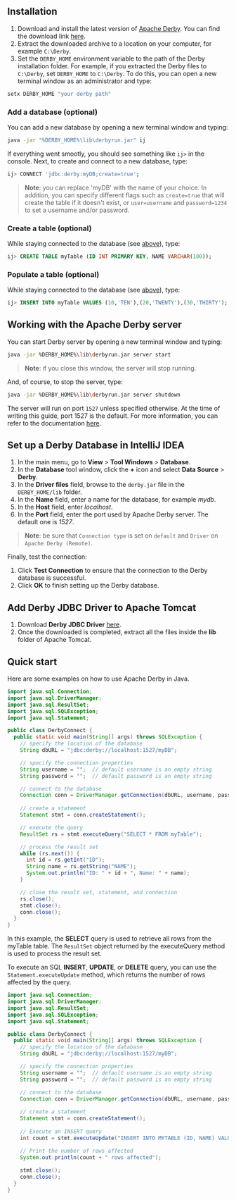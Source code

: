 ## Installation

1.  Download and install the latest version of [Apache Derby](https://db.apache.org/). You can find the download link [here](https://db.apache.org/derby/derby_downloads.html).
2.  Extract the downloaded archive to a location on your computer, for example `C:\Derby`.
3.  Set the `DERBY_HOME` environment variable to the path of the Derby installation folder. For example, if you extracted the Derby files to `C:\Derby`, set `DERBY_HOME` to `C:\Derby`. To do this, you can open a new terminal window as an administrator and type:
```bash 
setx DERBY_HOME "your derby path" 
```

### Add a database (optional)

You can add a new database by opening a new terminal window and typing:
```bash
java -jar "%DERBY_HOME%\lib\derbyrun.jar" ij
```

If everything went smootly, you should see something like `ij>` in the console. Next, to create and connect to a new database, type:
```bash
ij> CONNECT 'jdbc:derby:myDB;create=true';
```
> **Note**: you can replace 'myDB' with the name of your choice. In addition, you can specify different flags such as `create=true` that will create the table if it doesn't exist, or `user=username` and `password=1234` to set a username and/or password.

### Create a table (optional)

While staying connected to the database (see [above](#add-a-database-optional)), type:
```sql
ij> CREATE TABLE myTable (ID INT PRIMARY KEY, NAME VARCHAR(100));
```

### Populate a table (optional)

While staying connected to the database (see [above](#add-a-database-optional)), type:
```sql
ij> INSERT INTO myTable VALUES (10,'TEN'),(20,'TWENTY'),(30,'THIRTY');
```

## Working with the Apache Derby server

You can start Derby server by opening a new terminal window and typing:
```bash
java -jar %DERBY_HOME%\lib\derbyrun.jar server start
```
> **Note**: if you close this window, the server will stop running. 

And, of course, to stop the server, type:
```bash
java -jar %DERBY_HOME%\lib\derbyrun.jar server shutdown
```

The server will run on port `1527` unless specified otherwise. At the time of writing this guide, port 1527 is the default. For more information, you can refer to the documentation [here](https://db.apache.org/derby/quick_start.html).

## Set up a Derby Database in IntelliJ IDEA

1. In the main menu, go to **View** > **Tool Windows** > **Database**.
2. In the **Database** tool window, click the **+** icon and select **Data Source** > **Derby**.
3. In the **Driver files** field, browse to the `derby.jar` file in the `DERBY_HOME/lib` folder.
4. In the **Name** field, enter a name for the database, for example *mydb*.
5. In the **Host** field, enter *localhost*.
6. In the **Port** field, enter the port used by Apache Derby server. The default one is *1527*.
> **Note**: be sure that `Connection type` is set on `default` and `Driver` on `Apache Derby (Remote)`.

Finally, test the connection:
1.  Click **Test Connection** to ensure that the connection to the Derby database is successful.
2.  Click **OK** to finish setting up the Derby database.

## Add Derby JDBC Driver to Apache Tomcat

1. Download **Derby JDBC Driver** [here](https://dbschema.com/jdbc-driver/Derby.html).
2. Once the downloaded is completed, extract all the files inside the **lib** folder of Apache Tomcat.

## Quick start

Here are some examples on how to use Apache Derby in Java.
```java
import java.sql.Connection;
import java.sql.DriverManager;
import java.sql.ResultSet;
import java.sql.SQLException;
import java.sql.Statement;

public class DerbyConnect {
  public static void main(String[] args) throws SQLException {
    // specify the location of the database
    String dbURL = "jdbc:derby://localhost:1527/myDB";

    // specify the connection properties
    String username = "";  // default username is an empty string
    String password = "";  // default password is an empty string

    // connect to the database
    Connection conn = DriverManager.getConnection(dbURL, username, password);
    
    // create a statement
    Statement stmt = conn.createStatement();

    // execute the query
    ResultSet rs = stmt.executeQuery("SELECT * FROM myTable");

    // process the result set
    while (rs.next()) {
      int id = rs.getInt("ID");
      String name = rs.getString("NAME");
      System.out.println("ID: " + id + ", Name: " + name);
    }

    // close the result set, statement, and connection
    rs.close();
    stmt.close();
    conn.close();
  }
}
```
In this example, the **SELECT** query is used to retrieve all rows from the myTable table. The `ResultSet` object returned by the executeQuery method is used to process the result set.

To execute an SQL **INSERT**, **UPDATE**, or **DELETE** query, you can use the `Statement.executeUpdate` method, which returns the number of rows affected by the query.
```java
import java.sql.Connection;
import java.sql.DriverManager;
import java.sql.ResultSet;
import java.sql.SQLException;
import java.sql.Statement;

public class DerbyConnect {
  public static void main(String[] args) throws SQLException {
    // specify the location of the database
    String dbURL = "jdbc:derby://localhost:1527/myDB";

    // specify the connection properties
    String username = "";  // default username is an empty string
    String password = "";  // default password is an empty string

    // connect to the database
    Connection conn = DriverManager.getConnection(dbURL, username, password);
    
    // create a statement
    Statement stmt = conn.createStatement();
    
    // Execute an INSERT query
    int count = stmt.executeUpdate("INSERT INTO MYTABLE (ID, NAME) VALUES (40, 'FORTY')");

    // Print the number of rows affected
    System.out.println(count + " rows affected");
    
    stmt.close();
    conn.close();
  }
}
```
